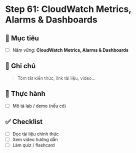 # Step 61: CloudWatch Metrics, Alarms & Dashboards

## 🎯 Mục tiêu
- [ ] Nắm vững: **CloudWatch Metrics, Alarms & Dashboards**

## 📘 Ghi chú
> Tóm tắt kiến thức, link tài liệu, video...

## 🧪 Thực hành
- [ ] Mô tả lab / demo (nếu có)

## ✅ Checklist
- [ ] Đọc tài liệu chính thức
- [ ] Xem video hướng dẫn
- [ ] Làm quiz / flashcard
